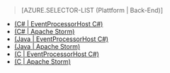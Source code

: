 ﻿> [AZURE.SELECTOR-LIST (Plattform | Back-End)]
- [(C# | EventProcessorHost C#)](/documentation/articles/service-bus-event-hubs-csharp-ephcs-getstarted/)
- [(C# | Apache Storm)](/documentation/articles/service-bus-event-hubs-csharp-storm-getstarted/)
- [(Java | EventProcessorHost C#)](/documentation/articles/service-bus-event-hubs-java-ephcs-getstarted/)
- [(Java | Apache Storm)](/documentation/articles/service-bus-event-hubs-java-storm-getstarted/)
- [(C | EventProcessorHost C#)](/documentation/articles/service-bus-event-hubs-c-ephcs-getstarted/)
- [(C | Apache Storm)](/documentation/articles/service-bus-event-hubs-c-storm-getstarted/)
<!--HONumber=47-->
